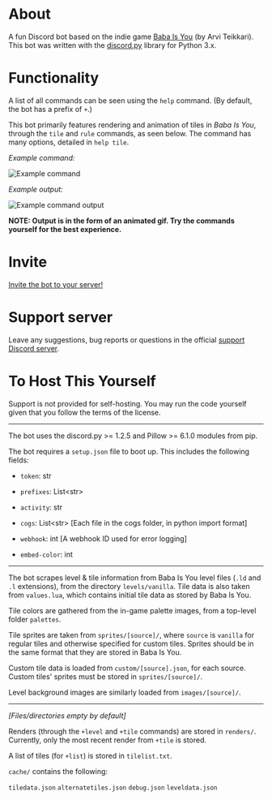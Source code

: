 # About

A fun Discord bot based on the indie game [Baba Is You](https://store.steampowered.com/app/736260/Baba_Is_You/) (by Arvi Teikkari). This bot was written with the [discord.py](https://discordpy.readthedocs.io/en/latest/) library for Python 3.x.

# Functionality

A list of all commands can be seen using the `help` command. (By default, the bot has a prefix of `+`.)

This bot primarily features rendering and animation of tiles in *Baba Is You*, through the `tile` and `rule` commands, as seen below. The command has many options, detailed in `help tile`.

*Example command:*

![Example command](https://cdn.discordapp.com/attachments/420095557231443988/596606587800387594/unknown.png)

*Example output:*

![Example command output](https://cdn.discordapp.com/attachments/420095557231443988/596606636215500816/unknown.png)

**NOTE: Output is in the form of an animated gif. Try the commands yourself for the best experience.**

# Invite

[Invite the bot to your server!](https://discordapp.com/api/oauth2/authorize?client_id=480227663047294987&scope=bot&permissions=388160)

# Support server

Leave any suggestions, bug reports or questions in the official [support Discord server](https://discord.gg/rMX3YPK).

# To Host This Yourself

Support is not provided for self-hosting. You may run the code yourself given that you follow the terms of the license.

---

The bot uses the discord.py >= 1.2.5 and Pillow >= 6.1.0 modules from pip.

The bot requires a `setup.json` file to boot up. This includes the following fields:

* `token`: str

* `prefixes`: List\<str\>

* `activity`: str

* `cogs`: List\<str\> [Each file in the cogs folder, in python import format]

* `webhook`: int [A webhook ID used for error logging]

* `embed-color`: int

---

The bot scrapes level & tile information from Baba Is You level files (`.ld` and `.l` extensions), from the directory `levels/vanilla`. Tile data is also taken from `values.lua`, which contains initial tile data as stored by Baba Is You.


Tile colors are gathered from the in-game palette images, from a top-level folder `palettes`.

Tile sprites are taken from `sprites/[source]/`, where `source` is `vanilla` for regular tiles and otherwise specified for custom tiles. Sprites should be in the same format that they are stored in Baba Is You.

Custom tile data is loaded from `custom/[source].json`, for each source. Custom tiles' sprites must be stored in `sprites/[source]/`.

Level background images are similarly loaded from `images/[source]/`.

---

*[Files/directories empty by default]*

Renders (through the `+level` and `+tile` commands) are stored in `renders/`. Currently, only the most recent render from `+tile` is stored.

A list of tiles (for `+list`) is stored in `tilelist.txt`.

`cache/` contains the following:

`tiledata.json`
`alternatetiles.json`
`debug.json`
`leveldata.json`
